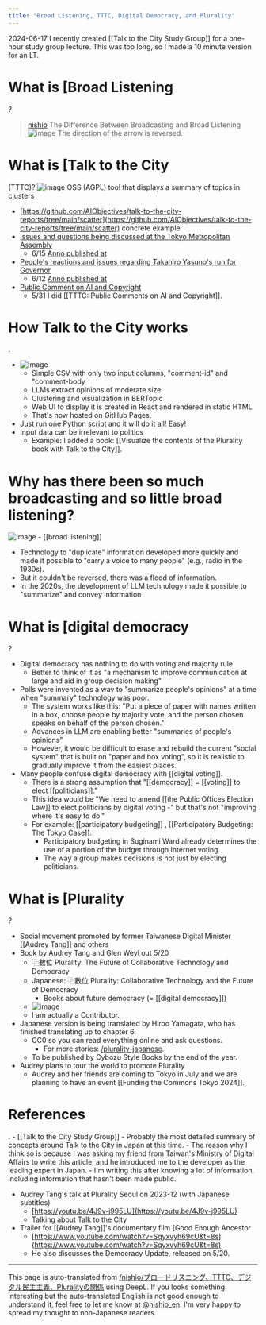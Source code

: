 ```yaml
---
title: "Broad Listening, TTTC, Digital Democracy, and Plurality"
---
```


2024-06-17
I recently created [[Talk to the City Study Group]] for a one-hour study group lecture. This was too long, so I made a 10 minute version for an LT.

# What is [Broad Listening
?
> [nishio](https://x.com/nishio/status/1801205477990359465) The Difference Between Broadcasting and Broad Listening
>  ![image](https://gyazo.com/1a5328d749ad7a4ad4525e7cbed2a01e/thumb/1000)
The direction of the arrow is reversed.



# What is [Talk to the City
(TTTC)?
![image](https://gyazo.com/e05735418ecaf67a8a95d29cd9806442/thumb/1000)
OSS (AGPL) tool that displays a summary of topics in clusters
- [https://github.com/AIObjectives/talk-to-the-city-reports/tree/main/scatter](https://github.com/AIObjectives/talk-to-the-city-reports/tree/main/scatter)
concrete example
- [Issues and questions being discussed at the Tokyo Metropolitan Assembly](https://takahiroanno2024.github.io/tokyo-metropolitan-assembly-analysis-20240615/)
    - 6/15 [Anno published at](https://x.com/takahiroanno/status/1801856440145219827)
- [People's reactions and issues regarding Takahiro Yasuno's run for Governor](https://takahiroanno2024.github.io/yahoo-comment-analysis-20240610/)
    - 6/12 [Anno published at](https://x.com/takahiroanno/status/1800734598344925656)
- [Public Comment on AI and Copyright](https://nishio.github.io/tttc_aipubcom_japan/)
    - 5/31 I did [[TTTC: Public Comments on AI and Copyright]].



# How Talk to the City works
.
- ![image](https://gyazo.com/0630e4176f72582ae4cb259e84268e0a/thumb/1000)
    - Simple CSV with only two input columns, "comment-id" and "comment-body
    - LLMs extract opinions of moderate size
    - Clustering and visualization in BERTopic
    - Web UI to display it is created in React and rendered in static HTML
    - That's now hosted on GitHub Pages.
- Just run one Python script and it will do it all! Easy!
- Input data can be irrelevant to politics
    - Example: I added a book: [[Visualize the contents of the Plurality book with Talk to the City]].



# Why has there been so much broadcasting and so little broad listening?
![image](https://gyazo.com/8aed1a6ee239c672d1e504cdb48d0e9e/thumb/1000)
        - [[broad listening]]
- Technology to "duplicate" information developed more quickly and made it possible to "carry a voice to many people" (e.g., radio in the 1930s).
- But it couldn't be reversed, there was a flood of information.
- In the 2020s, the development of LLM technology made it possible to "summarize" and convey information



# What is [digital democracy
?
- Digital democracy has nothing to do with voting and majority rule
    - Better to think of it as "a mechanism to improve communication at large and aid in group decision making"
- Polls were invented as a way to "summarize people's opinions" at a time when "summary" technology was poor.
    - The system works like this: "Put a piece of paper with names written in a box, choose people by majority vote, and the person chosen speaks on behalf of the person chosen."
    - Advances in LLM are enabling better "summaries of people's opinions"
    - However, it would be difficult to erase and rebuild the current "social system" that is built on "paper and box voting", so it is realistic to gradually improve it from the easiest places.
- Many people confuse digital democracy with [[digital voting]].
    - There is a strong assumption that "[[democracy]] = [[voting]] to elect [[politicians]]."
    - This idea would be "We need to amend [[the Public Offices Election Law]] to elect politicians by digital voting -" but that's not "improving where it's easy to do."
    - For example: [[participatory budgeting]] , [[Participatory Budgeting: The Tokyo Case]].
        - Participatory budgeting in Suginami Ward already determines the use of a portion of the budget through Internet voting.
        - The way a group makes decisions is not just by electing politicians.



# What is [Plurality
?
- Social movement promoted by former Taiwanese Digital Minister [[Audrey Tang]] and others
- Book by Audrey Tang and Glen Weyl out 5/20
    - ⿻數位 Plurality: The Future of Collaborative Technology and Democracy
    - Japanese: ⿻數位 Plurality: Collaborative Technology and the Future of Democracy
        - Books about future democracy (= [[digital democracy]])
    - ![image](https://gyazo.com/1778594b1d609d53004799b20872cf33/thumb/1000)
    - I am actually a Contributor.
- Japanese version is being translated by Hiroo Yamagata, who has finished translating up to chapter 6.
    - CC0 so you can read everything online and ask questions.
        - For more stories: [/plurality-japanese](https://scrapbox.io/plurality-japanese).
    - To be published by Cybozu Style Books by the end of the year.
- Audrey plans to tour the world to promote Plurality
    - Audrey and her friends are coming to Tokyo in July and we are planning to have an event [[Funding the Commons Tokyo 2024]].


# References
.
    - [[Talk to the City Study Group]]
    - Probably the most detailed summary of concepts around Talk to the City in Japan at this time.
    - The reason why I think so is because I was asking my friend from Taiwan's Ministry of Digital Affairs to write this article, and he introduced me to the developer as the leading expert in Japan.
    - I'm writing this after knowing a lot of information, including information that hasn't been made public.
- Audrey Tang's talk at Plurality Seoul on 2023-12 (with Japanese subtitles)
    - [https://youtu.be/4J9v-j995LU](https://youtu.be/4J9v-j995LU)
    - Talking about Talk to the City
- Trailer for [[Audrey Tang]]'s documentary film [Good Enough Ancestor
    - [https://www.youtube.com/watch?v=Sqyxvyh69cU&t=8s](https://www.youtube.com/watch?v=Sqyxvyh69cU&t=8s)
    - He also discusses the Democracy Update, released on 5/20.
---
This page is auto-translated from [/nishio/ブロードリスニング、TTTC、デジタル民主主義、Pluralityの関係](https://scrapbox.io/nishio/ブロードリスニング、TTTC、デジタル民主主義、Pluralityの関係) using DeepL. If you looks something interesting but the auto-translated English is not good enough to understand it, feel free to let me know at [@nishio_en](https://twitter.com/nishio_en). I'm very happy to spread my thought to non-Japanese readers.